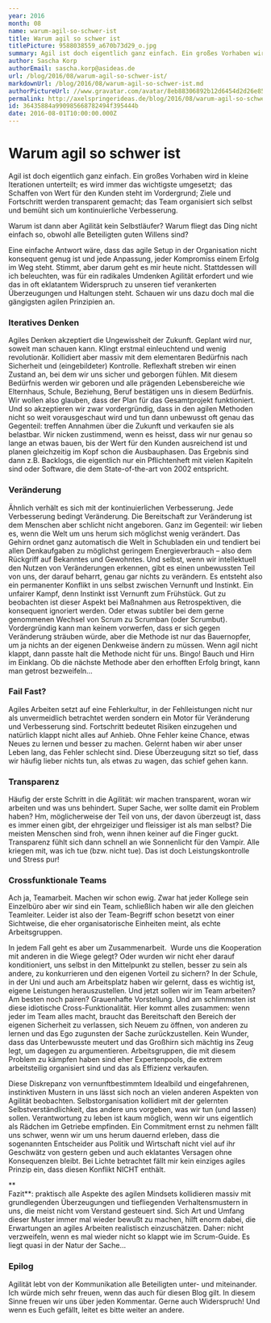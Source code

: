 ```yaml
---
year: 2016
month: 08
name: warum-agil-so-schwer-ist
title: Warum agil so schwer ist
titlePicture: 9588038559_a670b73d29_o.jpg
summary: Agil ist doch eigentlich ganz einfach. Ein großes Vorhaben wird in kleine Iterationen unterteilt; es wird immer das wichtigste umgesetzt;  das Schaffen von Wert für den Kunden steht im Vordergrund; Ziele und Fortschritt werden transparent gemacht; das Team organisiert sich selbst und bemüht sich um kontinuierliche Verbesserung.
author: Sascha Korp
authorEmail: sascha.korp@asideas.de
url: /blog/2016/08/warum-agil-so-schwer-ist/
markdownUrl: /blog/2016/08/warum-agil-so-schwer-ist.md
authorPictureUrl: //www.gravatar.com/avatar/8eb88306892b12d6454d2d26e851eb5f
permalink: http://axelspringerideas.de/blog/2016/08/warum-agil-so-schwer-ist/
id: 36435884a990985668782494f395444b
date: 2016-08-01T10:00:00.000Z
---
```


Warum agil so schwer ist
========================

Agil ist doch eigentlich ganz einfach. Ein großes Vorhaben wird in kleine Iterationen unterteilt; es wird immer das wichtigste umgesetzt;  das Schaffen von Wert für den Kunden steht im Vordergrund; Ziele und Fortschritt werden transparent gemacht; das Team organisiert sich selbst und bemüht sich um kontinuierliche Verbesserung.

Warum ist dann aber Agilität kein Selbstläufer? Warum fliegt das Ding nicht einfach so, obwohl alle Beteiligten guten Willens sind?

Eine einfache Antwort wäre, dass das agile Setup in der Organisation nicht konsequent genug ist und jede Anpassung, jeder Kompromiss einem Erfolg im Weg steht. Stimmt, aber darum geht es mir heute nicht. Stattdessen will ich beleuchten, was für ein radikales Umdenken Agilität erfordert und wie das in oft eklatantem Widerspruch zu unseren tief verankerten Überzeugungen und Haltungen steht. Schauen wir uns dazu doch mal die gängigsten agilen Prinzipien an.

### **Iteratives Denken**

Agiles Denken akzeptiert die Ungewissheit der Zukunft. Geplant wird nur, soweit man schauen kann. Klingt erstmal einleuchtend und wenig revolutionär. Kollidiert aber massiv mit dem elementaren Bedürfnis nach Sicherheit und (eingebildeter) Kontrolle. Reflexhaft streben wir einen Zustand an, bei dem wir uns sicher und geborgen fühlen. Mit diesem Bedürfnis werden wir geboren und alle prägenden Lebensbereiche wie Elternhaus, Schule, Beziehung, Beruf bestätigen uns in diesem Bedürfnis. Wir wollen also glauben, dass der Plan für das Gesamtprojekt funktioniert. Und so akzeptieren wir zwar vordergründig, dass in den agilen Methoden nicht so weit vorausgeschaut wird und tun dann unbewusst oft genau das Gegenteil: treffen Annahmen über die Zukunft und verkaufen sie als belastbar. Wir nicken zustimmend, wenn es heisst, dass wir nur genau so lange an etwas bauen, bis der Wert für den Kunden ausreichend ist und planen gleichzeitig im Kopf schon die Ausbauphasen. Das Ergebnis sind dann z.B. Backlogs, die eigentlich nur ein Pflichtenheft mit vielen Kapiteln sind oder Software, die dem State-of-the-art von 2002 entspricht.

### **Veränderung**

Ähnlich verhält es sich mit der kontinuierlichen Verbesserung. Jede Verbesserung bedingt Veränderung. Die Bereitschaft zur Veränderung ist dem Menschen aber schlicht nicht angeboren. Ganz im Gegenteil: wir lieben es, wenn die Welt um uns herum sich möglichst wenig verändert. Das Gehirn ordnet ganz automatisch die Welt in Schubladen ein und tendiert bei allen Denkaufgaben zu möglichst geringem Energieverbrauch – also dem Rückgriff auf Bekanntes und Gewohntes. Und selbst, wenn wir intellektuell den Nutzen von Veränderungen erkennen, gibt es einen unbewussten Teil von uns, der darauf beharrt, genau gar nichts zu verändern. Es entsteht also ein permanenter Konflikt in uns selbst zwischen Vernunft und Instinkt. Ein unfairer Kampf, denn Instinkt isst Vernunft zum Frühstück. Gut zu beobachten ist dieser Aspekt bei Maßnahmen aus Retrospektiven, die konsequent ignoriert werden. Oder etwas subtiler bei dem gerne genommenen Wechsel von Scrum zu Scrumban (oder Scrumbut). Vordergründig kann man keinem vorwerfen, dass er sich gegen Veränderung sträuben würde, aber die Methode ist nur das Bauernopfer, um ja nichts an der eigenen Denkweise ändern zu müssen. Wenn agil nicht klappt, dann passte halt die Methode nicht für uns. Bingo! Bauch und Hirn im Einklang. Ob die nächste Methode aber den erhofften Erfolg bringt, kann man getrost bezweifeln…

### **Fail Fast?**

Agiles Arbeiten setzt auf eine Fehlerkultur, in der Fehlleistungen nicht nur als unvermeidlich betrachtet werden sondern ein Motor für Veränderung und Verbesserung sind. Fortschritt bedeutet Risiken einzugehen und natürlich klappt nicht alles auf Anhieb. Ohne Fehler keine Chance, etwas Neues zu lernen und besser zu machen. Gelernt haben wir aber unser Leben lang, das Fehler schlecht sind. Diese Überzeugung sitzt so tief, dass wir häufig lieber nichts tun, als etwas zu wagen, das schief gehen kann.

### **Transparenz**

Häufig der erste Schritt in die Agilität: wir machen transparent, woran wir arbeiten und was uns behindert. Super Sache, wer sollte damit ein Problem haben? Hm, möglicherweise der Teil von uns, der davon überzeugt ist, dass es immer einen gibt, der ehrgeiziger und fleissiger ist als man selbst? Die meisten Menschen sind froh, wenn ihnen keiner auf die Finger guckt. Transparenz fühlt sich dann schnell an wie Sonnenlicht für den Vampir. Alle kriegen mit, was ich tue (bzw. nicht tue). Das ist doch Leistungskontrolle und Stress pur!

### **Crossfunktionale Teams**

Ach ja, Teamarbeit. Machen wir schon ewig. Zwar hat jeder Kollege sein Einzelbüro aber wir sind ein Team, schließlich haben wir alle den gleichen Teamleiter. Leider ist also der Team-Begriff schon besetzt von einer Sichtweise, die eher organisatorische Einheiten meint, als echte Arbeitsgruppen.

In jedem Fall geht es aber um Zusammenarbeit.  Wurde uns die Kooperation mit anderen in die Wiege gelegt? Oder wurden wir nicht eher darauf konditioniert, uns selbst in den Mittelpunkt zu stellen, besser zu sein als andere, zu konkurrieren und den eigenen Vorteil zu sichern? In der Schule, in der Uni und auch am Arbeitsplatz haben wir gelernt, dass es wichtig ist, eigene Leistungen herauszustellen. Und jetzt sollen wir im Team arbeiten? Am besten noch pairen? Grauenhafte Vorstellung. Und am schlimmsten ist diese idiotische Cross-Funktionalität. Hier kommt alles zusammen: wenn jeder im Team alles macht, braucht das Bereitschaft den Bereich der eigenen Sicherheit zu verlassen, sich Neuem zu öffnen, von anderen zu lernen und das Ego zugunsten der Sache zurückzustellen. Kein Wunder, dass das Unterbewusste meutert und das Großhirn sich mächtig ins Zeug legt, um dagegen zu argumentieren. Arbeitsgruppen, die mit diesem Problem zu kämpfen haben sind eher Expertenpools, die extrem arbeitsteilig organisiert sind und das als Effizienz verkaufen.

Diese Diskrepanz von vernunftbestimmtem Idealbild und eingefahrenen, instinktiven Mustern in uns lässt sich noch an vielen anderen Aspekten von Agilität beobachten. Selbstorganisation kollidiert mit der gelernten Selbstverständlichkeit, das andere uns vorgeben, was wir tun (und lassen) sollen. Verantwortung zu leben ist kaum möglich, wenn wir uns eigentlich als Rädchen im Getriebe empfinden. Ein Commitment ernst zu nehmen fällt uns schwer, wenn wir um uns herum dauernd erleben, dass die sogenannten Entscheider aus Politik und Wirtschaft nicht viel auf ihr Geschwätz von gestern geben und auch eklatantes Versagen ohne Konsequenzen bleibt. Bei Lichte betrachtet fällt mir kein einziges agiles Prinzip ein, dass diesen Konflikt NICHT enthält.

**  
Fazit**: praktisch alle Aspekte des agilen Mindsets kollidieren massiv mit grundlegenden Überzeugungen und tiefliegenden Verhaltensmustern in uns, die meist nicht vom Verstand gesteuert sind. Sich Art und Umfang dieser Muster immer mal wieder bewußt zu machen, hilft enorm dabei, die Erwartungen an agiles Arbeiten realistisch einzuschätzen. Daher: nicht verzweifeln, wenn es mal wieder nicht so klappt wie im Scrum-Guide. Es liegt quasi in der Natur der Sache…

### **Epilog**

Agilität lebt von der Kommunikation alle Beteiligten unter- und miteinander. Ich würde mich sehr freuen, wenn das auch für diesen Blog gilt. In diesem Sinne freuen wir uns über jeden Kommentar. Gerne auch Widerspruch! Und wenn es Euch gefällt, leitet es bitte weiter an andere.